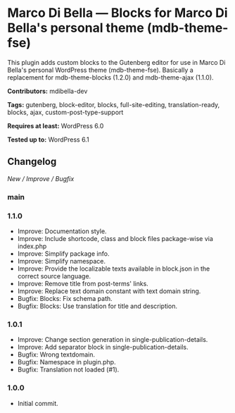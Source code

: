 # Marco Di Bella &mdash; Blocks for Marco Di Bella's personal theme (mdb-theme-fse)
This plugin adds custom blocks to the Gutenberg editor for use in Marco Di Bella's personal WordPress theme (mdb-theme-fse). Basically a replacement for mdb-theme-blocks (1.2.0) and mdb-theme-ajax (1.1.0).

__Contributors:__ mdibella-dev

__Tags:__ gutenberg, block-editor, blocks, full-site-editing, translation-ready, blocks, ajax, custom-post-type-support

__Requires at least:__ WordPress 6.0

__Tested up to:__ WordPress 6.1


## Changelog
*New / Improve / Bugfix*


### main


### 1.1.0
* Improve: Documentation style.
* Improve: Include shortcode, class and block files package-wise via index.php
* Improve: Simplify package info.
* Improve: Simplify namespace.
* Improve: Provide the localizable texts available in block.json in the correct source language.
* Improve: Remove title from post-terms' links.
* Improve: Replace text domain constant with text domain string.
* Bugfix: Blocks: Fix schema path.
* Bugfix: Blocks: Use translation for title and description.


### 1.0.1
* Improve: Change section generation in single-publication-details.
* Improve: Add separator block in single-publication-details.
* Bugfix: Wrong textdomain.
* Bugfix: Namespace in plugin.php.
* Bugfix: Translation not loaded (#1).


### 1.0.0
* Initial commit.
